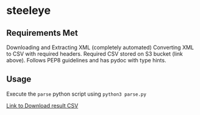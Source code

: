 # steeleye

## Requirements Met

 Downloading and Extracting XML (completely automated)
 Converting XML to CSV with required headers.
 Required CSV stored on S3 bucket (link above).
 Follows PEP8 guidelines and has pydoc with type hints.

## Usage

 Execute the `parse` python script using `python3 parse.py`

[Link to Download result CSV](https://steeleye-assessment.s3.ap-south-1.amazonaws.com/result.csv)
